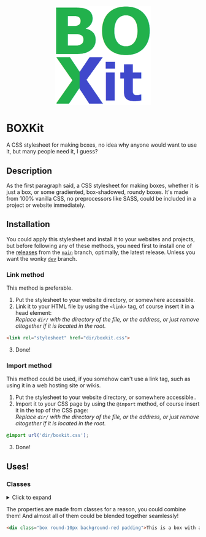 <p align="center"><img src="https://github.com/headquarter8302/boxkit/blob/main/boxkit%20logo%20wh%20bg.png" width="250px" /></p>

# BOXKit
A CSS stylesheet for making boxes, no idea why anyone would want to use it, but many people need it, I guess?

## Description
As the first paragraph said, a CSS stylesheet for making boxes, whether it is just a box, or some gradiented, box-shadowed, roundy boxes. It's made from 100% vanilla CSS, no preprocessors like SASS, could be included in a project or website immediately.

## Installation
You could apply this stylesheet and install it to your websites and projects, but before following any of these methods, you need first to install one of the [releases](https://github.com/headquarter8302/boxkit/releases) from the [`main`](https://github.com/headquarter8302/boxkit/tree/main) branch, optimally, the latest release. Unless you want the wonky [`dev`](https://github.com/headquarter8302/boxkit/tree/dev) branch.

### Link method
This method is preferable.
1. Put the stylesheet to your website directory, or somewhere accessible.
2. Link it to your HTML file by using the `<link>` tag, of course insert it in a head element:<br>
*Replace `dir/` with the directory of the file, or the address, or just remove altogether if it is located in the root.*
````html
<link rel="stylesheet" href="dir/boxkit.css">
````
3. Done!

### Import method
This method could be used, if you somehow can't use a link tag, such as using it in a web hosting site or wikis.
1. Put the stylesheet to your website directory, or somewhere accessible..
2. Import it to your CSS page by using the `@import` method, of course insert it in the top of the CSS page:<br>
*Replace `dir/` with the directory of the file, or the address, or just remove altogether if it is located in the root.*
````css
@import url('dir/boxkit.css');
````
3. Done!

## Uses!
### Classes
<details>
The list below contains all available classes in the stylesheet
  <summary>Click to expand</summary>

````css
.box
.round (defaults to 5px)
.round-10px
.round-15px
.round-20px
.round-30px
.background-blue
.background-red
.background-green
.background-yellow
.background-pink
.background-purple
.background-turqoise
.shadow-1
.shadow-3
.shadow-5
.shadow-10
.shadow-15
.shadow-20
.triangle
.circle
.padding (defaults to 5px)
.padding-10px
.padding-15px
.padding-20px
.padding-30px
.padding-50px
.padding-left
.padding-left-10px
.padding-left-15px
.padding-left-20px
.padding-left-30px
.padding-left-50px
.padding-top
.padding-top-10px
.padding-top-15px
.padding-top-20px
.padding-top-30px
.padding-top-50px
.padding-right
.padding-right-10px
.padding-right-15px
.padding-right-20px
.padding-right-30px
.padding-right-50px
.padding-bottom
.padding-bottom-10px
.padding-bottom-15px
.padding-bottom-20px
.padding-bottom-30px
.padding-bottom-50px
.margin (defaults to 5px)
.margin-10px
.margin-15px
.margin-20px
.margin-30px
.margin-50px
.margin-left
.margin-left-10px
.margin-left-15px
.margin-left-20px
.margin-left-30px
.margin-left-50px
.margin-top
.margin-top-10px
.margin-top-15px
.margin-top-20px
.margin-top-30px
.margin-top-50px
.margin-right
.margin-right-10px
.margin-right-15px
.margin-right-20px
.margin-right-30px
.margin-right-50px
.margin-bottom
.margin-bottom-10px
.margin-bottom-15px
.margin-bottom-20px
.margin-bottom-30px
.margin-bottom-50px
.border-color-blue
.border-red
.border-green
.border-yellow
.border-pink
.border-purple
.border-turqoise
.header-1
.header-2
````
And more coming!

</details>

The properties are made from classes for a reason, you could combine them! And almost all of them could be blended together seamlessly!
````html
<div class="box round-10px background-red padding">This is a box with a 10 pixels border-radius, red background and a 5 pixel padding.</div>
````
